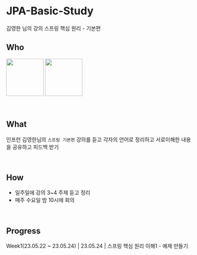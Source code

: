 # JPA-Basic-Study
김영한 님의 강의 스프링 핵심 원리 - 기본편

## Who

 [<img src="https://avatars.githubusercontent.com/yuhyun1" width="100">](https://github.com/yuhyun1)  [<img src="https://avatars.githubusercontent.com/wellbeing-dough" width="100">](https://github.com/wellbeing-dough) 
              

<br />

## What

인프런 김영한님의  `스프링 기본편` 강의를 듣고 각자의 언어로 정리하고 서로이해한 내용을 공유하고 피드백 받기

<br />

## How

- 일주일에 강의 3~4 주제 듣고  정리
- 매주 수요일 밤 10시에 회의

<br />

## Progress

Week1(23.05.22 ~ 23.05.24) | 23.05.24 | 스프링 핵심 원리 이해1 - 예제 만들기

